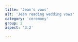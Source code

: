 ```yaml
---
title: 'Jean’s vows'
alt: 'Jean reading wedding vows'
category: 'ceremony'
group: 2
aspect: '3:2'

---
```

